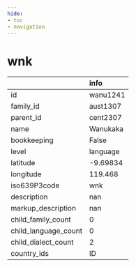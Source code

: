 ```yaml
---
hide:
- toc
- navigation
---
```

# wnk
|                      | info     |
|:---------------------|:---------|
| id                   | wanu1241 |
| family_id            | aust1307 |
| parent_id            | cent2307 |
| name                 | Wanukaka |
| bookkeeping          | False    |
| level                | language |
| latitude             | -9.69834 |
| longitude            | 119.468  |
| iso639P3code         | wnk      |
| description          | nan      |
| markup_description   | nan      |
| child_family_count   | 0        |
| child_language_count | 0        |
| child_dialect_count  | 2        |
| country_ids          | ID       |